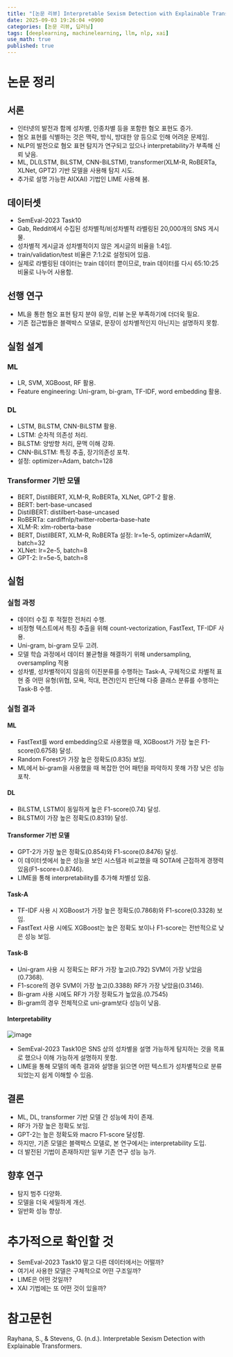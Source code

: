 ```yaml
---
title: "[논문 리뷰] Interpretable Sexism Detection with Explainable Transformers"
date: 2025-09-03 19:26:04 +0900
categories: [논문 리뷰, 딥러닝]
tags: [deeplearning, machinelearning, llm, nlp, xai]
use_math: true
published: true
---
```


# 논문 정리
## 서론
- 인터넷의 발전과 함께 성차별, 인종차별 등을 포함한 혐오 표현도 증가.
- 혐오 표현를 식별하는 것은 맥락, 방식, 방대한 양 등으로 인해 어려운 문제임.
- NLP의 발전으로 혐오 표현 탐지가 연구되고 있으나 interpretability가 부족해 신뢰 낮음.
- ML, DL(LSTM, BiLSTM, CNN-BiLSTM), transformer(XLM-R, RoBERTa, XLNet, GPT2) 기반 모델을 사용해 탐지 시도.
- 추가로 설명 가능한 AI(XAI) 기법인 LIME 사용해 봄.

## 데이터셋
- SemEval-2023 Task10
- Gab, Reddit에서 수집된 성차별적/비성차별적 라벨링된 20,000개의 SNS 게시물.
- 성차별적 게시글과 성차별적이지 않은 게시글의 비율을 1:4임.
- train/validation/test 비율은 7:1:2로 설정되어 있음.
- 실제로 라벨링된 데이터는 train 데이터 뿐이므로, train 데이터를 다시 65:10:25 비율로 나누어 사용함.

## 선행 연구
- ML을 통한 혐오 표현 탐지 분야 유망, 리뷰 논문 부족하기에 더더욱 필요.
- 기존 접근법들은 블랙박스 모델로, 문장이 성차별적인지 아닌지는 설명하지 못함.

## 실험 설계
### ML
- LR, SVM, XGBoost, RF 활용.
- Feature engineering: Uni-gram, bi-gram, TF-IDF, word embedding 활용.

### DL
- LSTM, BiLSTM, CNN-BiLSTM 활용.
- LSTM: 순차적 의존성 처리.
- BiLSTM: 양방향 처리, 문맥 이해 강화.
- CNN-BiLSTM: 특징 추출, 장기의존성 포착.
- 설정: optimizer=Adam, batch=128

### Transformer 기반 모델
- BERT, DistilBERT, XLM-R, RoBERTa, XLNet, GPT-2 활용.
- BERT: bert-base-uncased
- DistilBERT: distilbert-base-uncased
- RoBERTa: cardiffnlp/twitter-roberta-base-hate
- XLM-R: xlm-roberta-base
- BERT, DistilBERT, XLM-R, RoBERTa 설정: lr=1e-5, optimizer=AdamW, batch=32
- XLNet: lr=2e-5, batch=8
- GPT-2: lr=5e-5, batch=8

## 실험
### 실험 과정
- 데이터 수집 후 적절한 전처리 수행.
- 비정형 텍스트에서 특징 추출을 위해 count-vectorization, FastText, TF-IDF 사용.
- Uni-gram, bi-gram 모두 고려.
- 모델 학습 과정에서 데이터 불균형을 해결하기 위해 undersampling, oversampling 적용
- 성차별, 성차별적이지 않음의 이진분류를 수행하는 Task-A, 구체적으로 차별적 표현 중 어떤 유형(위협, 모욕, 적대, 편견)인지 판단해 다중 클래스 분류를 수행하는 Task-B 수행.

### 실험 결과
#### ML
- FastText를 word embedding으로 사용했을 때, XGBoost가 가장 높은 F1-score(0.6758) 달성.
- Random Forest가 가장 높은 정확도(0.835) 보임.
- ML에서 bi-gram을 사용했을 때 복잡한 언어 패턴을 파악하지 못해 가장 낮은 성능 포착.

#### DL
- BiLSTM, LSTM이 동일하게 높은 F1-score(0.74) 달성.
- BiLSTM이 가장 높은 정확도(0.8319) 달성.

#### Transformer 기반 모델
- GPT-2가 가장 높은 정확도(0.854)와 F1-score(0.8476) 달성.
- 이 데이터셋에서 높은 성능을 보인 시스템과 비교했을 때 SOTA에 근접하게 경쟁력 있음(F1-score=0.8746).
- LIME을 통해 interpretability를 추가해 차별성 있음.

#### Task-A
- TF-IDF 사용 시 XGBoost가 가장 높은 정확도(0.7868)와 F1-score(0.3328) 보임.
- FastText 사용 시에도 XGBoost는 높은 정확도 보이나 F1-score는 전반적으로 낮은 성능 보임.

#### Task-B
- Uni-gram 사용 시 정확도는 RF가 가장 높고(0.792) SVM이 가장 낮았음(0.7368).
- F1-score의 경우 SVM이 가장 높고(0.3388) RF가 가장 낮았음(0.3146).
- Bi-gram 사용 시에도 RF가 가장 정확도가 높았음.(0.7545)
- Bi-gram의 경우 전체적으로 uni-gram보다 성능이 낮음.

#### Interpretability
![image](https://www.dropbox.com/scl/fi/t0g5zihakeihvqmz6hvt4/1.jpg?rlkey=s5qfuqsikyf2qjt2tq565whz5&st=bipen879&raw=1)
- SemEval-2023 Task10은 SNS 상의 성차별을 설명 가능하게 탐지하는 것을 목표로 했으나 이해 가능하게 설명하지 못함.
- LIME을 통해 모델의 예측 결과와 설명을 읽으면 어떤 텍스트가 성차별적으로 분류되었는지 쉽게 이해할 수 있음.

## 결론
- ML, DL, transformer 기반 모델 간 성능에 차이 존재.
- RF가 가장 높은 정확도 보임.
- GPT-2는 높은 정확도와 macro F1-score 달성함.
- 하지만, 기존 모델은 블랙박스 모델로, 본 연구에서는 interpretability 도입.
- 더 발전된 기법이 존재하지만 일부 기존 연구 성능 능가.

## 향후 연구
- 탐지 범주 다양화.
- 모델을 더욱 세밀하게 개선.
- 일반화 성능 향상.

# 추가적으로 확인할 것
- SemEval-2023 Task10 말고 다른 데이터에서는 어떨까?
- 여기서 사용한 모델은 구체적으로 어떤 구조일까?
- LIME은 어떤 것일까?
- XAI 기법에는 또 어떤 것이 있을까?

# 참고문헌
Rayhana, S., & Stevens, G. (n.d.). Interpretable Sexism Detection with Explainable Transformers.
